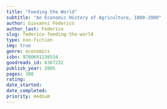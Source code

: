 ```yaml
---
title: "Feeding the World"
subtitle: "An Economic History of Agriculture, 1800-2000"
author: Giovanni Federico
author_last: Federico
slug: federico-feeding-the-world
type: non-fiction
img: true
genre: economics
isbn: 9780691138534
goodreads_id: 6367232
publish_year: 2005
pages: 388
rating: 
date_started:
date_completed:
priority: medium
---
```


